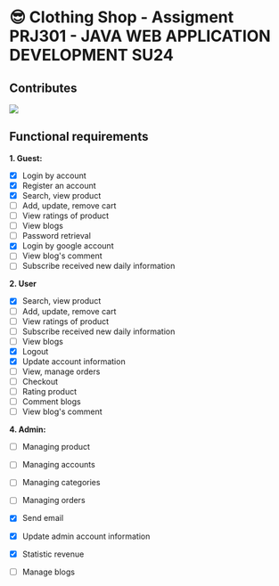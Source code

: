 # :sunglasses: Clothing Shop - Assigment PRJ301 - JAVA WEB APPLICATION DEVELOPMENT SU24

## Contributes
<a href="https://contrib.rocks/image?repo=huyhoang-doit/ClothesShop/graphs/contributors">
  <img src="https://contrib.rocks/image?repo=huyhoang-doit/ClothesShop"/>
</a>

## Functional requirements

**1. Guest:**
- [x] Login by account
- [x] Register an account
- [x] Search, view product
- [ ] Add, update, remove cart
- [ ] View ratings of product
- [ ] View blogs
- [ ] Password retrieval
- [x] Login by google account
- [ ] View blog's comment
- [ ] Subscribe received new daily information

**2. User**
- [x] Search, view product
- [ ] Add, update, remove cart
- [ ] View ratings of product
- [ ] Subscribe received new daily information
- [ ] View blogs
- [x] Logout
- [x] Update account information
- [ ] View, manage orders
- [ ] Checkout
- [ ] Rating product
- [ ] Comment blogs
- [ ] View blog's comment

**4. Admin:**
- [ ] Managing product
- [ ] Managing accounts
- [ ] Managing categories
- [ ] Managing orders
- [x] Send email
- [x] Update admin account information
- [x] Statistic revenue
- [ ] Manage blogs

